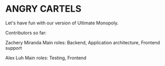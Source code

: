# ANGRY CARTELS

Let's have fun with our version of Ultimate Monopoly.

Contributors so far: 

Zachery Miranda
	Main roles: Backend, Application architecture, Frontend support

Alex Luh
	Main roles: Testing, Frontend
